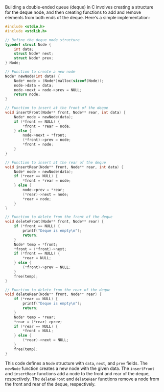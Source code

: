 Building a double-ended queue (deque) in C involves creating a structure for the deque node, and then creating functions
to add and remove elements from both ends of the deque. Here's a simple implementation:

```c
#include <stdio.h>
#include <stdlib.h>

// Define the deque node structure
typedef struct Node {
    int data;
    struct Node* next;
    struct Node* prev;
} Node;

// Function to create a new node
Node* newNode(int data) {
    Node* node = (Node*)malloc(sizeof(Node));
    node->data = data;
    node->next = node->prev = NULL;
    return node;
}

// Function to insert at the front of the deque
void insertFront(Node** front, Node** rear, int data) {
    Node* node = newNode(data);
    if (*front == NULL) {
        *front = *rear = node;
    } else {
        node->next = *front;
        (*front)->prev = node;
        *front = node;
    }
}

// Function to insert at the rear of the deque
void insertRear(Node** front, Node** rear, int data) {
    Node* node = newNode(data);
    if (*rear == NULL) {
        *front = *rear = node;
    } else {
        node->prev = *rear;
        (*rear)->next = node;
        *rear = node;
    }
}

// Function to delete from the front of the deque
void deleteFront(Node** front, Node** rear) {
    if (*front == NULL) {
        printf("Deque is empty\n");
        return;
    }
    Node* temp = *front;
    *front = (*front)->next;
    if (*front == NULL) {
        *rear = NULL;
    } else {
        (*front)->prev = NULL;
    }
    free(temp);
}

// Function to delete from the rear of the deque
void deleteRear(Node** front, Node** rear) {
    if (*rear == NULL) {
        printf("Deque is empty\n");
        return;
    }
    Node* temp = *rear;
    *rear = (*rear)->prev;
    if (*rear == NULL) {
        *front = NULL;
    } else {
        (*rear)->next = NULL;
    }
    free(temp);
}
```

This code defines a `Node` structure with `data`, `next`, and `prev` fields. The `newNode` function creates a new node
with the given data. The `insertFront` and `insertRear` functions add a node to the front and rear of the deque,
respectively. The `deleteFront` and `deleteRear` functions remove a node from the front and rear of the deque,
respectively.